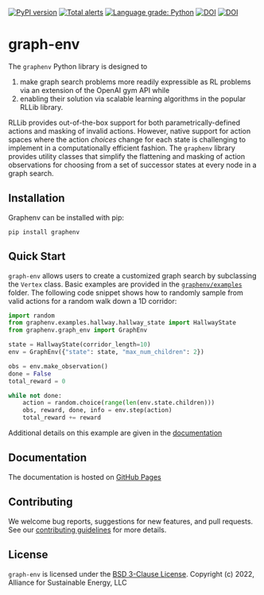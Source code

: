 [![PyPI version](https://badge.fury.io/py/graphenv.svg)](https://badge.fury.io/py/graphenv)
[![Total alerts](https://img.shields.io/lgtm/alerts/g/NREL/graph-env.svg?logo=lgtm&logoWidth=18)](https://lgtm.com/projects/g/NREL/graph-env/alerts/)
[![Language grade: Python](https://img.shields.io/lgtm/grade/python/g/NREL/graph-env.svg?logo=lgtm&logoWidth=18)](https://lgtm.com/projects/g/NREL/graph-env/context:python)
[![DOI](https://zenodo.org/badge/470330187.svg)](https://zenodo.org/badge/latestdoi/470330187)
[![DOI](https://joss.theoj.org/papers/10.21105/joss.04621/status.svg)](https://doi.org/10.21105/joss.04621)


# graph-env

The `graphenv` Python library is designed to
1) make graph search problems more readily expressible as RL problems via an extension of the OpenAI gym API while
2) enabling their solution via scalable learning algorithms in the popular RLLib library.

RLLib provides out-of-the-box support for both parametrically-defined actions and masking of invalid actions. However, native support for action spaces where the action _choices_ change for each state is challenging to implement in a computationally efficient fashion. The `graphenv` library provides utility classes that simplify the flattening and masking of action observations for choosing from a set of successor states at every node in a graph search.

## Installation

Graphenv can be installed with pip:
```
pip install graphenv
```

## Quick Start

`graph-env` allows users to create a customized graph search by subclassing the `Vertex` class. Basic examples are provided in the [`graphenv/examples`](graphenv/examples) folder. The following code snippet shows how to randomly sample from valid actions for a random walk down a 1D corridor:

```python
import random
from graphenv.examples.hallway.hallway_state import HallwayState
from graphenv.graph_env import GraphEnv

state = HallwayState(corridor_length=10)
env = GraphEnv({"state": state, "max_num_children": 2})

obs = env.make_observation()
done = False
total_reward = 0

while not done:
    action = random.choice(range(len(env.state.children)))
    obs, reward, done, info = env.step(action)
    total_reward += reward
```

Additional details on this example are given in the [documentation](https://nrel.github.io/graph-env/examples/hallway.html)


## Documentation

The documentation is hosted on [GitHub Pages](https://nrel.github.io/graph-env/)


## Contributing

We welcome bug reports, suggestions for new features, and pull requests. See our [contributing guidelines](CONTRIBUTING.md) for more details.

## License

`graph-env` is licensed under the [BSD 3-Clause License](LICENSE).
Copyright (c) 2022, Alliance for Sustainable Energy, LLC
